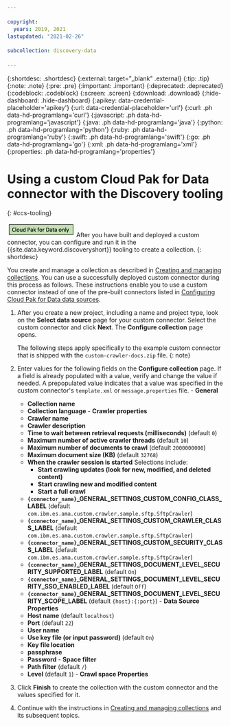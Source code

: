 ```yaml
---

copyright:
  years: 2019, 2021
lastupdated: "2021-02-26"

subcollection: discovery-data

---
```


{:shortdesc: .shortdesc}
{:external: target="_blank" .external}
{:tip: .tip}
{:note: .note}
{:pre: .pre}
{:important: .important}
{:deprecated: .deprecated}
{:codeblock: .codeblock}
{:screen: .screen}
{:download: .download}
{:hide-dashboard: .hide-dashboard}
{:apikey: data-credential-placeholder='apikey'} 
{:url: data-credential-placeholder='url'}
{:curl: .ph data-hd-programlang='curl'}
{:javascript: .ph data-hd-programlang='javascript'}
{:java: .ph data-hd-programlang='java'}
{:python: .ph data-hd-programlang='python'}
{:ruby: .ph data-hd-programlang='ruby'}
{:swift: .ph data-hd-programlang='swift'}
{:go: .ph data-hd-programlang='go'}
{:xml: .ph data-hd-programlang='xml'}
{:properties: .ph data-hd-programlang='properties'}

# Using a custom Cloud Pak for Data connector with the Discovery tooling 
{: #ccs-tooling}

![Cloud Pak for Data only](images/cpdonly.png) After you have built and deployed a custom connector, you can configure and run it in the {{site.data.keyword.discoveryshort}} tooling to create a collection.
{: shortdesc}

You create and manage a collection as described in [Creating and managing collections](/docs/discovery-data?topic=discovery-data-collections). You can use a successfully deployed custom connector during this process as follows. These instructions enable you to use a custom connector instead of one of the pre-built connectors listed in [Configuring Cloud Pak for Data data sources](/docs/discovery-data?topic=discovery-data-collection-types).

  1. After you create a new project, including a name and project type, look on the **Select data source** page for your custom connector. Select the custom connector and click **Next**. The **Configure collection** page opens.

     The following steps apply specifically to the example custom connector that is shipped with the `custom-crawler-docs.zip` file.
     {: note}

  1. Enter values for the following fields on the **Configure collection** page. If a field is already populated with a value, verify and change the value if needed. A prepopulated value indicates that a value was specified in the custom connector's `template.xml` or `message.properties` file.
    - **General**
      - **Collection name**
      - **Collection language**
    - **Crawler properties**
      - **Crawler name**
      - **Crawler description**
      - **Time to wait between retrieval requests (milliseconds)** (default `0`)
      - **Maximum number of active crawler threads** (default `10`)
      - **Maximum number of documents to crawl** (default `2000000000`)
      - **Maximum document size (KB)** (default `32768`)
      - **When the crawler session is started**
        Selections include:
        - **Start crawling updates (look for new, modified, and deleted content)**
        - **Start crawling new and modified content**
        - **Start a full crawl**
      - **`{connector_name}`_GENERAL_SETTINGS_CUSTOM_CONFIG_CLASS_LABEL** (default `com.ibm.es.ama.custom.crawler.sample.sftp.SftpCrawler`)
      - **`{connector_name}`_GENERAL_SETTINGS_CUSTOM_CRAWLER_CLASS_LABEL** (default `com.ibm.es.ama.custom.crawler.sample.sftp.SftpCrawler`)
      - **`{connector_name}`_GENERAL_SETTINGS_CUSTOM_SECURITY_CLASS_LABEL** (default `com.ibm.es.ama.custom.crawler.sample.sftp.SftpCrawler`)
      - **`{connector_name}`_GENERAL_SETTINGS_DOCUMENT_LEVEL_SECURITY_SUPPORTED_LABEL** (default `On`)
      - **`{connector_name}`_GENERAL_SETTINGS_DOCUMENT_LEVEL_SECURITY_SSO_ENABLED_LABEL** (default `Off`)
      - **`{connector_name}`_GENERAL_SETTINGS_DOCUMENT_LEVEL_SECURITY_SCOPE_LABEL** (default `{host}:{:port}`)
    - **Data Source Properties**
      - **Host name** (default `localhost`)
      - **Port** (default `22`)
      - **User name**
      - **Use key file (or input password)** (default `On`)
      - **Key file location**
      - **passphrase**
      - **Password**
    - **Space filter**
      - **Path filter** (default `/`)
      - **Level** (default `1`)
    - **Crawl space Properties**
  1. Click **Finish** to create the collection with the custom connector and the values specified for it.
  1. Continue with the instructions in [Creating and managing collections](/docs/discovery-data?topic=discovery-data-collections) and its subsequent topics.